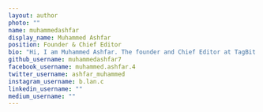 ```yaml
---
layout: author
photo: ""
name: muhammedashfar
display_name: Muhammed Ashfar
position: Founder & Chief Editor
bio: "Hi, I am Muhammed Ashfar. The founder and Chief Editor at TagBit. "
github_username: muhammedashfar7
facebook_username: muhammed.ashfar.4
twitter_username: ashfar_muhammed
instagram_username: b.lan.c
linkedin_username: ""
medium_username: ""
---
```

